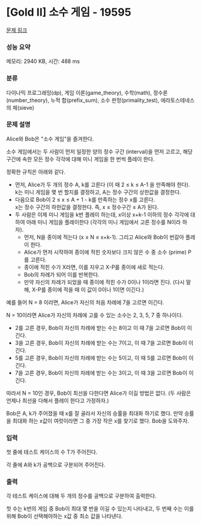 # [Gold II] 소수 게임 - 19595 

[문제 링크](https://www.acmicpc.net/problem/19595) 

### 성능 요약

메모리: 2940 KB, 시간: 488 ms

### 분류

다이나믹 프로그래밍(dp), 게임 이론(game_theory), 수학(math), 정수론(number_theory), 누적 합(prefix_sum), 소수 판정(primality_test), 에라토스테네스의 체(sieve)

### 문제 설명

<p>Alice와 Bob은 "소수 게임"을 즐겨한다.</p>

<p>소수 게임에서는 두 사람이 먼저 일정한 양의 정수 구간 (interval)을 먼저 고르고, 해당 구간에 속한 모든 정수 각각에 대해 미니 게임을 한 번씩 플레이 한다.</p>

<p>정확한 규칙은 아래와 같다.</p>

<ul>
	<li>먼저, Alice가 두 개의 정수 A, k를 고른다 (이 때 2 ≤ k ≤ A-1 을 만족해야 한다).<br>
	k는 미니 게임을 몇 번 할지를 결정하고, A는 정수 구간의 상한값을 결정한다.</li>
	<li>다음으로 Bob이 2 ≤ x ≤ A + 1 - k를 만족하는 정수 x를 고른다.<br>
	x는 정수 구간의 하한값을 결정한다. 즉, x ≤ 정수구간 ≤ A가 된다. </li>
	<li>두 사람은 이제 미니 게임을 k번 플레이 하는데, x이상 x+k-1 이하의 정수 각각에 대하여 아래 미니 게임을 플레이한다 (각각의 미니 게임에서 고른 정수를 N이라 하자).
	<ul>
		<li>먼저, N을 종이에 적는다 (x ≤ N ≤ x+k-1). 그리고 Alice와 Bob이 번갈아 플레이 한다.</li>
		<li>Alice가 먼저 시작하여 종이에 적힌 숫자보다 크지 않은 수 중 소수 (prime) P를 고른다.</li>
		<li>종이에 적힌 수가 X라면, 이를 지우고 X-P를 종이에 새로 적는다. </li>
		<li>Bob의 차례가 되어 이를 반복한다.</li>
		<li>만약 자신의 차례가 되었을 때 종이에 적힌 수가 0이나 1이라면 진다. (다시 말해, X-P를 종이에 적을 때 이 값이 0이나 1이면 이긴다.)</li>
	</ul>
	</li>
</ul>

<p>예를 들어 N = 8 이라면, Alice가 자신의 처음 차례에 7을 고르면 이긴다.</p>

<p>N = 10이라면 Alice가 자신의 차례에 고를 수 있는 소수는 2, 3, 5, 7 중 하나이다.</p>

<ul>
	<li>2를 고른 경우, Bob이 자신의 차례에 받는 수는 8이고 이 때 7을 고르면 Bob이 이긴다.</li>
	<li>3을 고른 경우, Bob이 자신의 차례에 받는 수는 7이고, 이 때 7을 고르면 Bob이 이긴다.</li>
	<li>5를 고른 경우, Bob이 자신의 차례에 받는 수는 5이고, 이 때 5를 고르면 Bob이 이긴다.</li>
	<li>7을 고른 경우, Bob이 자신의 차례에 받는 수는 3이고, 이 때 3을 고르면 Bob이 이긴다.</li>
</ul>

<p>따라서 N = 10인 경우, Bob이 최선을 다한다면 Alice가 이길 방법은 없다. (두 사람은 언제나 최선을 다해서 플레이 한다고 가정하자.)</p>

<p>Bob은 A, k가 주어졌을 때 x를 잘 골라서 자신의 승률을 최대화 하기로 했다. 만약 승률을 최대화 하는 x값이 여럿이라면 그 중 가장 작은 x를 찾기로 했다. Bob을 도와주자.</p>

### 입력 

 <p>첫 줄에 테스트 케이스의 수 T가 주어진다.</p>

<p>각 줄에 A와 k가 공백으로 구분되어 주어진다.</p>

### 출력 

 <p>각 테스트 케이스에 대해 두 개의 정수를 공백으로 구분하여 출력한다.</p>

<p>첫 수는 k번의 게임 중 Bob이 최대 몇 번을 이길 수 있는지 나타내고, 두 번째 수는 이를 위해 Bob이 선택해야하는 x값 중 최소 값을 나타낸다.</p>

